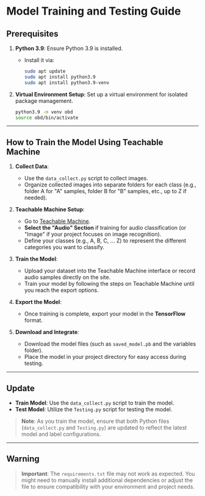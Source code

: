 # Model Training and Testing Guide

## Prerequisites

1. **Python 3.9**: Ensure Python 3.9 is installed.

   - Install it via:
     ```bash
     sudo apt update
     sudo apt install python3.9
     sudo apt install python3.9-venv
     ```

2. **Virtual Environment Setup**: Set up a virtual environment for isolated package management.

   ```bash
   python3.9 -m venv obd
   source obd/bin/activate
   ```

---

## How to Train the Model Using Teachable Machine

1. **Collect Data**:

   - Use the `data_collect.py` script to collect images.
   - Organize collected images into separate folders for each class (e.g., folder A for "A" samples, folder B for "B" samples, etc., up to Z if needed).

2. **Teachable Machine Setup**:

   - Go to [Teachable Machine](https://teachablemachine.withgoogle.com/).
   - **Select the "Audio" Section** if training for audio classification (or "Image" if your project focuses on image recognition).
   - Define your classes (e.g., A, B, C, ... Z) to represent the different categories you want to classify.

3. **Train the Model**:

   - Upload your dataset into the Teachable Machine interface or record audio samples directly on the site.
   - Train your model by following the steps on Teachable Machine until you reach the export options.

4. **Export the Model**:

   - Once training is complete, export your model in the **TensorFlow** format.

5. **Download and Integrate**:
   - Download the model files (such as `saved_model.pb` and the variables folder).
   - Place the model in your project directory for easy access during testing.

---

## Update

- **Train Model**: Use the `data_collect.py` script to train the model.
- **Test Model**: Utilize the `Testing.py` script for testing the model.

> **Note**: As you train the model, ensure that both Python files (`data_collect.py` and `Testing.py`) are updated to reflect the latest model and label configurations.

---

## Warning

> **Important**: The `requirements.txt` file may not work as expected. You might need to manually install additional dependencies or adjust the file to ensure compatibility with your environment and project needs.
